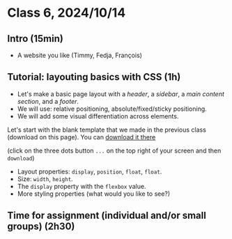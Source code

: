 # Class 6, 2024/10/14

## Intro (15min)

- A website you like (Timmy, Fedja, François)

## Tutorial: layouting basics with CSS (1h)

- Let's make a basic page layout with a *header*, a *sidebar*, a *main content section*, and a *footer*.
- We will use: relative positioning, absolute/fixed/sticky positioning.
- We will add some visual differentiation across elements.

Let's start with the blank template that we made in the previous class (download on this page). You can [download it there](https://github.com/francois-gm/go-kabk-y1a/blob/main/04%20-%2020240930%20-%20CSS/my-project-template.zip)

(click on the three dots button `...` on the top right of your screen and then `download`)
  
- Layout properties: `display`, `position`, `float`, `float`.
- Size: `width`, `height`.
- The `display` property with the `flexbox` value.
- More styling properties (what would you like to see?)

## Time for assignment (individual and/or small groups) (2h30)
